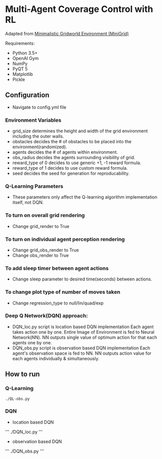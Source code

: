 # Multi-Agent Coverage Control with RL
Adapted from [Minimalistic Gridworld Environment (MiniGrid)](https://github.com/maximecb/gym-minigrid)

Requirements:
- Python 3.5+
- OpenAI Gym
- NumPy
- PyQT 5
- Matplotlib
- Pickle


## Configuration
- Navigate to config.yml file

### Environment Variables
- grid_size determines the height and width of the grid environment including the outer walls.
- obstacles decides the # of obstacles to be placed into the environment(randomized).
- agents decides the # of agents within environment.
- obs_radius decides the agents surrounding visibility of grid.
- reward_type of 0 decides to use generic +1, -1 reward formula.
- reward_type of 1 decides to use custom reward formula.
- seed decides the seed for generation for reproducability.

### Q-Learning Parameters
- These parameters only affect the Q-learning algorithm implementation itself, not DQN.

### To turn on overall grid rendering
- Change grid_render to True

### To turn on individual agent perception rendering 
- Change grid_obs_render to True
- Change obs_render to True

### To add sleep timer between agent actions
- Change sleep parameter to desired time(seconds) between actions.

### To change plot type of number of moves taken
- Change regression_type to null/lin/quad/exp

### Deep Q Network(DQN) approach:
- DQN_loc.py script is location based DQN implementation
  Each agent takes action one by one.
  Entire Image of Environment is fed to Neural Network(NN).
  NN outputs single value of optimum action for that each agents one by one.
- DQN_obs.py script is observation based DQN implementation
  Each agent's observation space is fed to NN.
  NN outputs action value for each agents individually & simultaneously. 
  
## How to run 

### Q-Learning
```
./QL-obs.py
```

### DQN
- location based DQN

'''
./DQN_loc.py
'''
- observation based DQN

'''
./DQN_obs.py
'''

